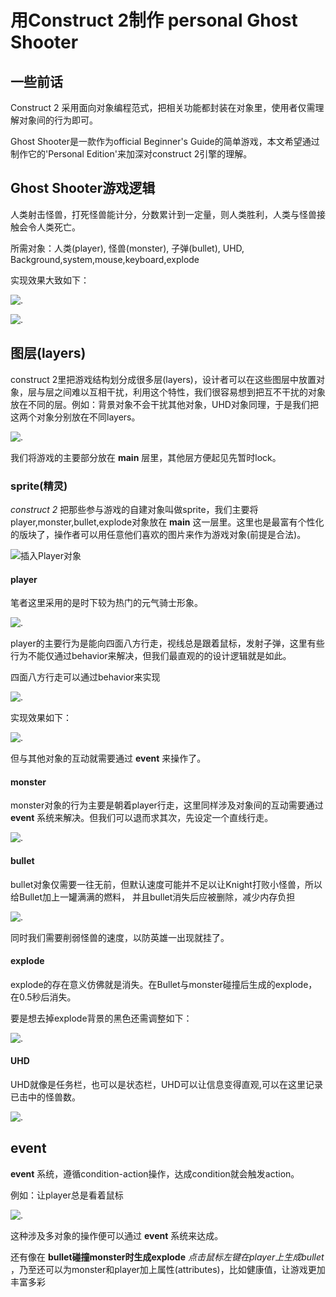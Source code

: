 # 用Construct 2制作 personal Ghost Shooter

## 一些前话
Construct 2 采用面向对象编程范式，把相关功能都封装在对象里，使用者仅需理解对象间的行为即可。

Ghost Shooter是一款作为official Beginner's Guide的简单游戏，本文希望通过制作它的'Personal Edition'来加深对construct 2引擎的理解。

## Ghost Shooter游戏逻辑

人类射击怪兽，打死怪兽能计分，分数累计到一定量，则人类胜利，人类与怪兽接触会令人类死亡。

所需对象：人类(player), 怪兽(monster), 子弹(bullet), UHD, Background,system,mouse,keyboard,explode

实现效果大致如下：

![.](/images/giff.gif)

![.](/images/7.png)

## 图层(layers)

construct 2里把游戏结构划分成很多层(layers)，设计者可以在这些图层中放置对象，层与层之间难以互相干扰，利用这个特性，我们很容易想到把互不干扰的对象放在不同的层。例如：背景对象不会干扰其他对象，UHD对象同理，于是我们把这两个对象分别放在不同layers。

![.](/images/1.png)

我们将游戏的主要部分放在 **main** 层里，其他层方便起见先暂时lock。

### sprite(精灵)

*construct 2* 把那些参与游戏的自建对象叫做sprite，我们主要将player,monster,bullet,explode对象放在 **main** 这一层里。这里也是最富有个性化的版块了，操作者可以用任意他们喜欢的图片来作为游戏对象(前提是合法)。

![插入Player对象](/images/2.png)

#### player

笔者这里采用的是时下较为热门的元气骑士形象。

![.](/images/Knight.png)

player的主要行为是能向四面八方行走，视线总是跟着鼠标，发射子弹，这里有些行为不能仅通过behavior来解决，但我们最直观的的设计逻辑就是如此。

四面八方行走可以通过behavior来实现

![.](/images/3.png)

实现效果如下：

![.](/images/gifff.gif)

但与其他对象的互动就需要通过 **event** 来操作了。

#### monster

monster对象的行为主要是朝着player行走，这里同样涉及对象间的互动需要通过 **event** 系统来解决。但我们可以退而求其次，先设定一个直线行走。

![.](/images/4.png)

#### bullet

bullet对象仅需要一往无前，但默认速度可能并不足以让Knight打败小怪兽，所以给Bullet加上一罐满满的燃料，
并且bullet消失后应被删除，减少内存负担

![.](/images/giffff.gif)

同时我们需要削弱怪兽的速度，以防英雄一出现就挂了。

#### explode

explode的存在意义仿佛就是消失。在Bullet与monster碰撞后生成的explode，在0.5秒后消失。

要是想去掉explode背景的黑色还需调整如下：

![.](/images/5.png)


#### UHD

UHD就像是任务栏，也可以是状态栏，UHD可以让信息变得直观,可以在这里记录已击中的怪兽数。

![.](/images/8.png)




## event

**event** 系统，遵循condition-action操作，达成condition就会触发action。

例如：让player总是看着鼠标

![.](/images/6.png)

这种涉及多对象的操作便可以通过 **event** 系统来达成。

还有像在 **bullet碰撞monster时生成explode** *点击鼠标左键在player上生成bullet* ，乃至还可以为monster和player加上属性(attributes)，比如健康值，让游戏更加丰富多彩
